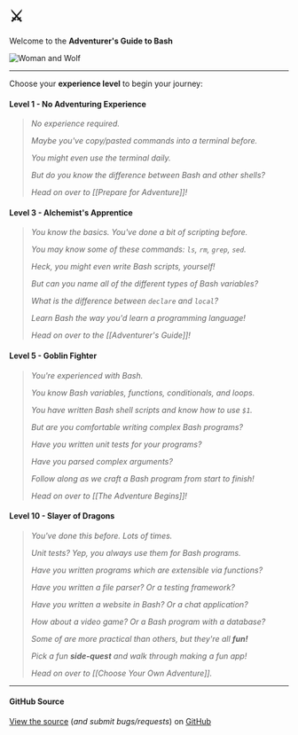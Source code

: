 # ⚔️

Welcome to the **Adventurer's Guide to Bash**

![Woman and Wolf](Woman-Wolf.jpg)

---

Choose your **experience level** to begin your journey:

#### Level 1 - No Adventuring Experience

> _No experience required._
> 
> _Maybe you've copy/pasted commands into a terminal before._
> 
> _You might even use the terminal daily._
> 
> _But do you know the difference between Bash and other shells?_
> 
> _Head on over to [[Prepare for Adventure]]!_

#### Level 3 - Alchemist's Apprentice

> _You know the basics. You've done a bit of scripting before._
> 
> _You may know some of these commands: `ls`, `rm`, `grep`, `sed`._
> 
> _Heck, you might even write Bash scripts, yourself!_
> 
> _But can you name all of the different types of Bash variables?_
> 
> _What is the difference between `declare` and `local`?_
> 
> _Learn Bash the way you'd learn a programming language!_
> 
> _Head on over to the [[Adventurer's Guide]]!_

#### Level 5 - Goblin Fighter

> _You're experienced with Bash._
> 
> _You know Bash variables, functions, conditionals, and loops._
> 
> _You have written Bash shell scripts and know how to use `$1`._
> 
> _But are you comfortable writing complex Bash programs?_
> 
> _Have you written unit tests for your programs?_
>
> _Have you parsed complex arguments?_
>
> _Follow along as we craft a Bash program from start to finish!_
> 
> _Head on over to [[The Adventure Begins]]!_

#### Level 10 - Slayer of Dragons

> _You've done this before. Lots of times._
> 
> _Unit tests? Yep, you always use them for Bash programs._
> 
> _Have you written programs which are extensible via functions?_
> 
> _Have you written a file parser? Or a testing framework?_
> 
> _Have you written a website in Bash? Or a chat application?_
>
> _How about a video game? Or a Bash program with a database?_
> 
> _Some of are more practical than others, but they're all **fun!**_
> 
> _Pick a fun **side-quest** and walk through making a fun app!_
> 
> _Head on over to [[Choose Your Own Adventure]]._

---

#### GitHub Source

[View the source][GitHub] (_and submit bugs/requests_) on [GitHub][]

[GitHub]: https://github.com/beccasaurus/adventurers-guide-to-bash/